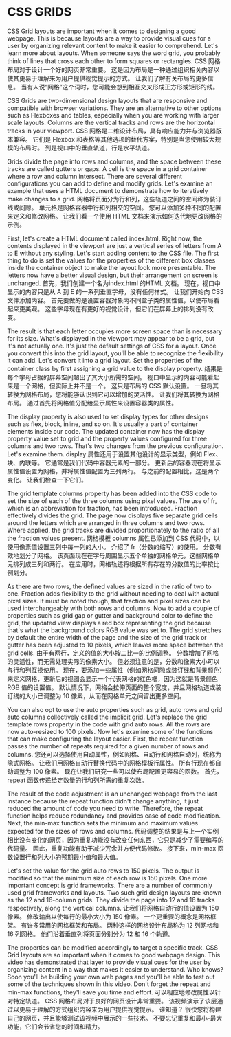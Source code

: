 # CSS GRIDS

CSS Grid layouts are important when it comes to designing a good webpage. This is because layouts are a way to provide visual cues for a user by organizing relevant content to make it easier to comprehend. Let's learn more about layouts. When someone says the word grid, you probably think of lines that cross each other to form squares or rectangles. 
CSS 网格布局对于设计一个好的网页非常重要。 这是因为布局是一种通过组织相关内容以使其更易于理解来为用户提供视觉提示的方式。 让我们了解有关布局的更多信息。 当有人说“网格”这个词时，您可能会想到相互交叉形成正方形或矩形的线。

CSS Grids are two-dimensional design layouts that are responsive and compatible with browser variations. They are an alternative to other options such as Flexboxes and tables, especially when you are working with larger scale layouts. Columns are the vertical tracks and rows are the horizontal tracks in your viewport. 
CSS 网格是二维设计布局，具有响应能力并与浏览器版本兼容。 它们是 Flexbox 和表格等其他选项的替代方案，特别是当您使用较大规模的布局时。 列是视口中的垂直轨道，行是水平轨道。

Grids divide the page into rows and columns, and the space between these tracks are called gutters or gaps. A cell is the space in a grid container where a row and column intersect. There are several different configurations you can add to define and modify grids. Let's examine an example that uses a HTML document to demonstrate how to iteratively make changes to a grid. 
网格将页面分为行和列，这些轨道之间的空间称为装订线或间隙。 单元格是网格容器中行和列相交的空间。 您可以添加多种不同的配置来定义和修改网格。 让我们看一个使用 HTML 文档来演示如何迭代地更改网格的示例。

First, let's create a HTML document called index.html. Right now, the contents displayed in the viewport are just a vertical series of letters from A to E without any styling. Let's start adding content to the CSS file. The first thing to do is set the values for the properties of the different box classes inside the container object to make the layout look more presentable. The letters now have a better visual design, but their arrangement on screen is unchanged. 
首先，我们创建一个名为index.html 的HTML 文档。 现在，视口中显示的内容只是从 A 到 E 的一系列垂直字母，没有任何样式。 让我们开始向 CSS 文件添加内容。 首先要做的是设置容器对象内不同盒子类的属性值，以使布局看起来更美观。 这些字母现在有更好的视觉设计，但它们在屏幕上的排列没有改变。

The result is that each letter occupies more screen space than is necessary for its size. What's displayed in the viewport may appear to be a grid, but it's not actually one. It's just the default settings of CSS for a layout. Once you convert this into the grid layout, you'll be able to recognize the flexibility it can add. Let's convert it into a grid layout. Set the properties of the container class by first assigning a grid value to the display property. 
结果是每个字母占据的屏幕空间超出了其大小所需的空间。 视口中显示的内容可能看起来是一个网格，但实际上并不是一个。 这只是布局的 CSS 默认设置。 一旦将其转换为网格布局，您将能够认识到它可以增加的灵活性。 让我们将其转换为网格布局。 通过首先将网格值分配给显示属性来设置容器类的属性。

The display property is also used to set display types for other designs such as flex, block, inline, and so on. It's usually a part of container elements inside our code. The updated container now has the display property value set to grid and the property values configured for three columns and two rows. That's two changes from the previous configuration. Let's examine them. 
display 属性还用于设置其他设计的显示类型，例如 Flex、块、内联等。 它通常是我们代码中容器元素的一部分。 更新后的容器现在将显示属性值设置为网格，并将属性值配置为三列两行。 与之前的配置相比，这是两个变化。 让我们检查一下它们。

The grid template columns property has been added into the CSS code to set the size of each of the three columns using pixel values. The use of fr, which is an abbreviation for fraction, has been introduced. Fraction effectively divides the grid. The page now displays five separate grid cells around the letters which are arranged in three columns and two rows. Where applied, the grid tracks are divided proportionately to the ratio of all the fraction values present. 
网格模板 columns 属性已添加到 CSS 代码中，以使用像素值设置三列中每一列的大小。 介绍了 fr（分数的缩写）的使用。 分数有效地划分了网格。 该页面现在在字母周围显示五个单独的网格单元，这些网格单元排列成三列和两行。 在应用时，网格轨迹将根据所有存在的分数值的比率按比例划分。

As there are two rows, the defined values are sized in the ratio of two to one. Fraction adds flexibility to the grid without needing to deal with actual pixel sizes. It must be noted though, that fraction and pixel sizes can be used interchangeably with both rows and columns. Now to add a couple of properties such as grid gap or gutter and background color to define the grid, the updated view displays a red box representing the grid because that's what the background colors RGB value was set to. The grid stretches by default the entire width of the page and the size of the grid track or gutter has been adjusted to 10 pixels, which leaves more space between the grid cells. 
由于有两行，定义的值的大小按二比一的比例调整。 分数增加了网格的灵活性，而无需处理实际的像素大小。 但必须注意的是，分数和像素大小可以与行和列互换使用。 现在，要添加一些属性（例如网格间隙或装订线和背景颜色）来定义网格，更新后的视图会显示一个代表网格的红色框，因为这就是背景颜色 RGB 值的设置值。 默认情况下，网格会拉伸页面的整个宽度，并且网格轨道或装订线的大小已调整为 10 像素，从而在网格单元之间留出更多空间。

You can also opt to use the auto properties such as grid, auto rows and grid auto columns collectively called the implicit grid. Let's replace the grid template rows property in the code with grid auto rows. All the rows are now auto-resized to 100 pixels. Now let's examine some of the functions that can make configuring the layout easier. First, the repeat function passes the number of repeats required for a given number of rows and columns. 
您还可以选择使用自动属性，例如网格、自动行和网格自动列，统称为隐式网格。 让我们用网格自动行替换代码中的网格模板行属性。 所有行现在都自动调整为 100 像素。 现在让我们研究一些可以使布局配置更容易的函数。 首先，repeat 函数传递给定数量的行和列所需的重复次数。

The result of the code adjustment is an unchanged webpage from the last instance because the repeat function didn't change anything, it just reduced the amount of code you need to write. Therefore, the repeat function helps reduce redundancy and provides ease of code modification. Next, the min-max function sets the minimum and maximum values expected for the sizes of rows and columns. 
代码调整的结果是与上一个实例相比没有变化的网页，因为重复功能没有改变任何东西，它只是减少了需要编写的代码量。 因此，重复功能有助于减少冗余并方便代码修改。 接下来，min-max 函数设置行和列大小的预期最小值和最大值。

Let's set the value for the grid auto rows to 150 pixels. The output is modified so that the minimum size of each row is 150 pixels. One more important concept is grid frameworks. There are a number of commonly used grid frameworks and layouts. Two such grid design layouts are known as the 12 and 16-column grids. They divide the page into 12 and 16 tracks respectively, along the vertical columns. 
让我们将网格自动行的值设置为 150 像素。 修改输出以使每行的最小大小为 150 像素。 一个更重要的概念是网格框架。 有许多常用的网格框架和布局。 两种这样的网格设计布局称为 12 列网格和 16 列网格。 他们沿着垂直列将页面分别分为 12 和 16 个轨道。

The properties can be modified accordingly to target a specific track. CSS Grid layouts are so important when it comes to good webpage design. This video has demonstrated that layer to provide visual cues for the user by organizing content in a way that makes it easier to understand. Who knows? Soon you'll be building your own web pages and you'll be able to test out some of the techniques shown in this video. Don't forget the repeat and min-max functions, they'll save you time and effort.
可以相应地修改属性以针对特定轨道。 CSS 网格布局对于良好的网页设计非常重要。 该视频演示了该层通过以更易于理解的方式组织内容来为用户提供视觉提示。 谁知道？ 很快您将构建自己的网页，并且能够测试该视频中展示的一些技术。 不要忘记重复和最小-最大功能，它们会节省您的时间和精力。